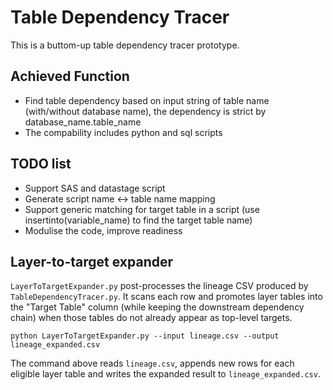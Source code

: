 # Table Dependency Tracer

This is a buttom-up table dependency tracer prototype.

## Achieved Function

- Find table dependency based on input string of table name (with/without database name), the dependency is strict by database_name.table_name
- The compability includes python and sql scripts

## TODO list

- Support SAS and datastage script
- Generate script name <-> table name mapping
- Support generic matching for target table in a script (use insertinto(variable_name) to find the target table name)
- Modulise the code, improve readiness

## Layer-to-target expander

`LayerToTargetExpander.py` post-processes the lineage CSV produced by
`TableDependencyTracer.py`. It scans each row and promotes layer tables into
the "Target Table" column (while keeping the downstream dependency chain)
when those tables do not already appear as top-level targets.

```
python LayerToTargetExpander.py --input lineage.csv --output lineage_expanded.csv
```

The command above reads `lineage.csv`, appends new rows for each eligible layer
table and writes the expanded result to `lineage_expanded.csv`.
